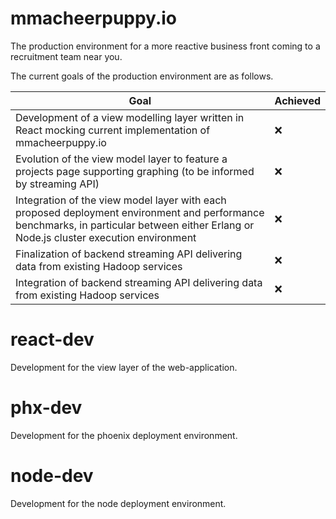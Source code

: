 # mmacheerpuppy.io

The production environment for a more reactive business front coming to a recruitment team near you.

The current goals of the production environment are as follows.

Goal  | Achieved
------------- | -------------
Development of a view modelling layer written in React mocking current implementation of mmacheerpuppy.io   | ❌
Evolution of the view model layer to feature a projects page supporting graphing (to be informed by streaming API) | ❌
Integration of the view model layer with each proposed deployment environment and performance benchmarks, in particular between either Erlang or Node.js cluster execution environment | ❌
Finalization of backend streaming API delivering data from existing Hadoop services  | ❌
Integration of backend streaming API delivering data from existing Hadoop services  | ❌


# react-dev

Development for the view layer of the web-application.

# phx-dev

Development for the phoenix deployment environment.

# node-dev

Development for the node deployment environment.
